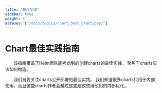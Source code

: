 ```yaml
---
title: "最佳实践"
sidebar: true
weight: 4
aliases: ["/docs/topics/chart_best_practices/"]
---
```


# Chart最佳实践指南

&emsp;&emsp;该指南覆盖了Helm团队能考虑到的创建charts的最佳实践。
聚焦于charts应该如何构造。

&emsp;&emsp;我们首要关注charts公开部署的最佳实践。
我们知道很多charts只用于内部使用，而且这些charts作者会越过这些建议使用他们的内部优化。

